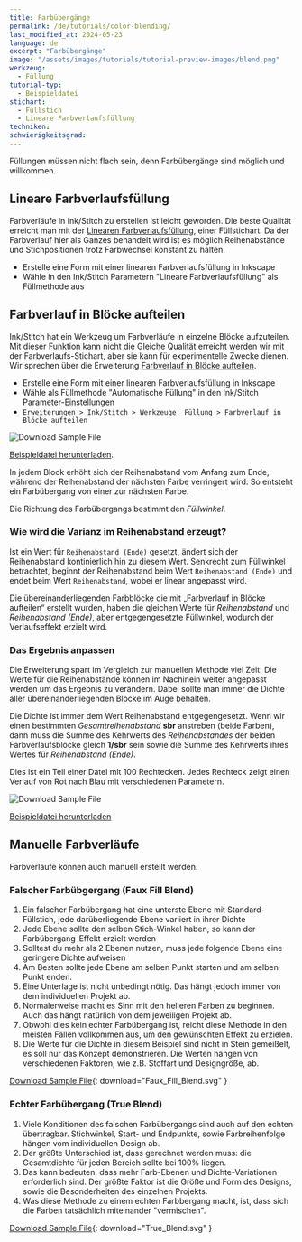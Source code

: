 ```yaml
---
title: Farbübergänge
permalink: /de/tutorials/color-blending/
last_modified_at: 2024-05-23
language: de
excerpt: "Farbübergänge"
image: "/assets/images/tutorials/tutorial-preview-images/blend.png"
werkzeug:
  - Füllung
tutorial-typ:
  - Beispieldatei
stichart: 
  - Füllstich
  - Lineare Farbverlaufsfüllung
techniken:
schwierigkeitsgrad:
---
```

Füllungen müssen nicht flach sein, denn Farbübergänge sind möglich und willkommen.

## Lineare Farbverlaufsfüllung

Farbverläufe in Ink/Stitch zu erstellen ist leicht geworden. Die beste Qualität erreicht man mit der [Linearen Farbverlaufsfüllung](/de/docs/stitches/linear-gradient-fill/), einer Füllstichart. Da der Farbverlauf hier als Ganzes behandelt wird ist es möglich Reihenabstände und Stichpositionen trotz Farbwechsel konstant zu halten.

* Erstelle eine Form mit einer linearen Farbverlaufsfüllung in Inkscape
* Wähle in den Ink/Stitch Parametern "Lineare Farbverlaufsfüllung" als Füllmethode aus

## Farbverlauf in Blöcke aufteilen

Ink/Stitch hat ein Werkzeug um Farbverläufe in einzelne Blöcke aufzuteilen. Mit dieser Funktion kann nicht die Gleiche Qualität erreicht werden wir mit der Farbverlaufs-Stichart, aber sie kann für experimentelle Zwecke dienen. Wir sprechen über die Erweiterung [Farbverlauf in Blöcke aufteilen](/de/docs/fill-tools/#farbverlauf-in-blöcke-aufteilen).

* Erstelle eine Form mit einer linearen Farbverlaufsfüllung in Inkscape
* Wähle als Füllmethode "Automatische Füllung" in den Ink/Stitch Parameter-Einstellungen
* `Erweiterungen > Ink/Stitch > Werkzeuge: Füllung > Farbverlauf in Blöcke aufteilen`

![Download Sample File](/assets/images/tutorials/samples/inkstitch_gradient_extension.svg)

[Beispieldatei herunterladen](/assets/images/tutorials/samples/inkstitch_gradient_extension.svg).

In jedem Block erhöht sich der Reihenabstand vom Anfang zum Ende, während der Reihenabstand der nächsten Farbe verringert wird. So entsteht ein Farbübergang von einer zur nächsten Farbe.

Die Richtung des Farbübergangs bestimmt den *Füllwinkel*.

### Wie wird die Varianz im Reihenabstand erzeugt?

Ist ein Wert für `Reihenabstand (Ende)` gesetzt, ändert sich der Reihenabstand kontinierlich hin zu diesem Wert. Senkrecht zum Füllwinkel betrachtet, beginnt der Reihenabstand beim Wert `Reihenabstand (Ende)` und endet beim Wert `Reihenabstand`, wobei er linear angepasst wird.

Die übereinanderliegenden Farbblöcke die mit „Farbverlauf in Blöcke aufteilen“ erstellt wurden, haben die gleichen Werte für *Reihenabstand* und *Reihenabstand (Ende)*, aber entgegengesetzte Füllwinkel, wodurch der Verlaufseffekt erzielt wird. 

### Das Ergebnis anpassen

Die Erweiterung spart im Vergleich zur manuellen Methode viel Zeit. Die Werte für die Reihenabstände können im Nachinein weiter angepasst werden um das Ergebnis zu verändern. Dabei sollte man immer die Dichte aller übereinanderliegenden Blöcke im Auge behalten.

Die Dichte ist immer dem Wert Reihenabstand entgegengesetzt. Wenn wir einen bestimmten *Gesamtreihenabstand* **sbr** anstreben (beide Farben), dann muss die Summe des Kehrwerts des *Reihenabstandes* der beiden Farbverlaufsblöcke gleich **1/sbr** sein sowie die Summe des Kehrwerts ihres Wertes für *Reihenabstand (Ende)*.

Dies ist ein Teil einer Datei mit 100 Rechtecken. Jedes Rechteck zeigt einen Verlauf von Rot nach Blau mit verschiedenen Parametern.

![Download Sample File](/assets/images/tutorials/samples/end_row_spacing_2_colors_blending.svg)

[Beispieldatei herunterladen](/assets/images/tutorials/samples/end_row_spacing_2_colors_blending.svg) 

## Manuelle Farbverläufe

Farbverläufe können auch manuell erstellt werden.

### Falscher Farbübgergang (Faux Fill Blend)

1. Ein falscher Farbübergang hat eine unterste Ebene mit Standard-Füllstich, jede darüberliegende Ebene variiert in ihrer Dichte
2. Jede Ebene sollte den selben Stich-Winkel haben, so kann der Farbübergang-Effekt erzielt werden
3. Solltest du mehr als 2 Ebenen nutzen, muss jede folgende Ebene eine geringere Dichte aufweisen
4. Am Besten sollte jede Ebene am selben Punkt starten und am selben Punkt enden.
5. Eine Unterlage ist nicht unbedingt nötig. Das hängt jedoch immer von dem individuellen Projekt ab.
6. Normalerweise macht es Sinn mit den helleren Farben zu beginnen. Auch das hängt natürlich von dem jeweiligen Projekt ab.
7. Obwohl dies kein echter Farbübergang ist, reicht diese Methode in den meisten Fällen vollkommen aus, um den gewünschten Effekt zu erzielen.
8. Die Werte für die Dichte in diesem Beispiel sind nicht in Stein gemeißelt, es soll nur das Konzept demonstrieren. Die Werten hängen von verschiedenen Faktoren, wie z.B. Stoffart und Designgröße, ab.

[Download Sample File](/assets/images/tutorials/samples/Faux_Fill_Blend.svg){: download="Faux_Fill_Blend.svg" }

### Echter Farbübergang (True Blend)

1. Viele Konditionen des falschen Farbübergangs sind auch auf den echten übertragbar.  Stichwinkel, Start- und Endpunkte, sowie Farbreihenfolge hängen vom individuellen Design ab.
2. Der größte Unterschied ist, dass gerechnet werden muss: die Gesamtdichte für jeden Bereich sollte bei 100% liegen.
3. Das kann bedeuten, dass mehr Farb-Ebenen und Dichte-Variationen erforderlich sind. Der größte Faktor ist die Größe und Form des Designs, sowie die Besonderheiten des einzelnen Projekts.
4. Was diese Methode zu einem echten Farbbergang macht, ist, dass sich die Farben tatsächlich miteinander "vermischen".

[Download Sample File](/assets/images/tutorials/samples/True_Blend.svg){: download="True_Blend.svg" }
